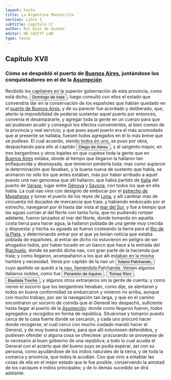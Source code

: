 ```yaml
---
layout: texto
title: La Argentina Manuscrita
section: Libro I
subtitle: Capítulo 17
author: Rui Díaz de Guzmán
editor: HD CAICYT LAB
type: texto
---
```


## Capítulo XVII
### Cómo se despobló el puerto de <a href="https://recogito.pelagios.org/document/wzqxhk0h3vpikm/part/1/edit#e2ccc5b9-f23d-4d59-8689-ab355cf7a410" target="_blank">Buenos Aires</a>, juntándose los conquistadores en el de la <a href="https://recogito.pelagios.org/document/wzqxhk0h3vpikm/part/1/edit#dbc730cf-ddb0-4ab2-a3e2-00d434a050ca" target="_blank">Asumpción</a>


Recibido los capitanes en la superior gobernación de esta provincia, como está dicho, <button class="balloon" data-balloon-pos="up" data-balloon-length="large" data-balloon="person">Domingo de Irala</button>, luego consultó con ellos el estado que convendría dar en la conservación de los españoles que habían quedado en el <a href="https://recogito.pelagios.org/document/wzqxhk0h3vpikm/part/1/edit#1b64fd70-969f-4057-a883-366eb8384ce4" target="_blank">puerto de Buenos Aires</a>, y de su parecer fue acordado y deliberado, que, atento la imposibilidad de poderse sustentar aquel puerto por entonces, convenía el desampararle, y agregar toda la gente en un cuerpo para que así pudiesen acudir y conseguir los efectos convenientes, al bien común de la provincia y real servicio; y que pues aquel puerto era el más acomodado que al presente se hallaba, fuesen todos agregados en él lo más breve que se pudiese. El cual acuerdo, siendo todos en uno, se puso por obra, despachando para ello al capitán <button class="balloon" data-balloon-pos="up" data-balloon-length="large" data-balloon="person">Diego de Abreu</button>, y al sargento mayor, en tres bergantines y otros bajeles en que cupiese toda la gente que en <a href="https://recogito.pelagios.org/document/wzqxhk0h3vpikm/part/1/edit#0142086a-3a65-4581-887d-f60c95a77dbc" target="_blank">Buenos Aires</a> estaba, donde al tiempo que llegaron la hallaron tan enflaquecida y desmayada, que temieron perderla toda: mas como supieron la determinación que llevaban, y la buena nueva de sustento que había, se animaron no sólo los que antes estaban, más por haber arribado a aquel puesto una nao genovesa que allí hallaron, que había partido de <a href="https://recogito.pelagios.org/document/wzqxhk0h3vpikm/part/1/edit#ac9f8b21-3f41-4c02-8107-f6469e612e6c" target="_blank">Italia</a> del puerto de <a href="https://recogito.pelagios.org/document/wzqxhk0h3vpikm/part/1/edit#6a30e2ad-d611-4bc9-888f-890d9e4df118" target="_blank">Varase</a>, lugar entre <a href="https://recogito.pelagios.org/document/wzqxhk0h3vpikm/part/1/edit#ea58f172-0ce1-4595-bf2e-4d455fd45dd7" target="_blank">Génova</a> y <a href="https://recogito.pelagios.org/document/wzqxhk0h3vpikm/part/1/edit#1be116ce-d604-400e-aa18-ec143c7b3d9e" target="_blank">Savona</a>, con todos los que en ella había. La cual nao vino con designio de embocar por el <a href="https://recogito.pelagios.org/document/wzqxhk0h3vpikm/part/1/edit#c1b84bdf-fd79-4655-a7d8-1d998bd25783" target="_blank">estrecho de Magallanes</a> y tomar el puerto de los reyes de <a href="https://recogito.pelagios.org/document/wzqxhk0h3vpikm/part/1/edit#6892c8b1-545a-4420-8d7a-82a1af73e34e" target="_blank">Lima</a>, y allí cambiar más de cincuenta mil ducados de mercancía que traía: y habiendo embocado por el estrecho, navegaron por él hasta dar vista al <a href="https://recogito.pelagios.org/document/wzqxhk0h3vpikm/part/1/edit#3414ddea-23f3-4441-8ff6-e742454038aa" target="_blank">mar del Sur</a>, y fue a tiempo que las aguas corrían al del Norte con tanta furia, que no pudiendo romper adelante, fueron lanzados al mar del Norte, donde tomando en aquella costa tierra para hacer agua, la hallaron poblada de una gente muy crecida y dispuesta: y hecha su aguada se fueron costeando la tierra para el <a href="https://recogito.pelagios.org/document/wzqxhk0h3vpikm/part/1/edit#aa951923-a506-497f-b95d-0c0e2069c960" target="_blank">Río de la Plata</a>, y determinando entrar por el que ya tenían noticia que estaba poblada de españoles, al entrar de dicho río estuvieron en peligro de ser ahogados todos, por haber tocado en un banco que hace a la entrada del <a href="https://recogito.pelagios.org/document/wzqxhk0h3vpikm/part/1/edit#d5e3a9aa-6128-4e37-9a60-a8a01f5d7c50" target="_blank">Riachuelo</a>, donde se perdió dicha nao, con gran parte de la hacienda que traía; y como llegaron, acompañaron a los que allí estaban en la misma hambre y necesidad. Venía por capitán de la nao un <button class="balloon" data-balloon-pos="up" data-balloon-length="large" data-balloon="person">fulano Palchando,</button> cuyo apellido se quedó a la nao, llamándola Palchanda. Venían algunos italianos nobles, como fue <button class="balloon" data-balloon-pos="up" data-balloon-length="large" data-balloon="person">Perantón de Aquino</button>, <button class="balloon" data-balloon-pos="up" data-balloon-length="large" data-balloon="person">Tomaz Rizo</button>, <button class="balloon" data-balloon-pos="up" data-balloon-length="large" data-balloon="person">Bautista Trocho</button>, y algunos otros extranjeros sin la gente de cuenta; y como vieron el socorro que los bergantines llevaban, como dije, se alentaron y todos en buena conformidad se embarcaron y vinieron río arriba, aunque con mucho trabajo, por ser la navegación tan larga, y que en el camino encontraron un socorro de comida que el General les despachó, suficiente hasta llegar al puerto de la <a href="https://recogito.pelagios.org/document/wzqxhk0h3vpikm/part/1/edit#9b46c61e-0abd-47e1-a996-2bdcc1a198f1" target="_blank">Asumpción</a>: donde como llegaron fueron, todos agregados y recogidos en forma de república. Situáronse y tomaron puesto cerca de la casa fuerte donde se cercaron, y cada uno procuró hacer donde recogerse, el cual cerco con mucho cuidado mandó hacer el General, y de muy buena madera, para que allí estuviesen defendidos, y pudiesen ofender si alguna cosa se ofreciese: procurando se proveyese de lo necesario al buen gobierno de una república; a todo lo cual acudía el General con el acierto que del bueno suyo se podía esperar, así con su persona, como ayudándose de los indios naturales de la tierra, y de toda la comarca y provincia, que todos le acudían. Con que vino a entablar las cosas de ella en el mejor estado que le fue posible, conservando la amistad de los caciques e indios principales; y de lo demás sucedido se dirá adelante.